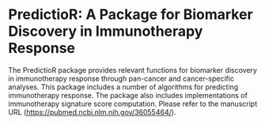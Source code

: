 # PredictioR: A Package for Biomarker Discovery in Immunotherapy Response

The PredictioR package provides relevant functions for biomarker discovery in immunotherapy response through pan-cancer and cancer-specific analyses. This package includes a number of algorithms for predicting immunotherapy response. The package also includes implementations of immunotherapy signature score computation. Please refer to the manuscript URL (https://pubmed.ncbi.nlm.nih.gov/36055464/).
